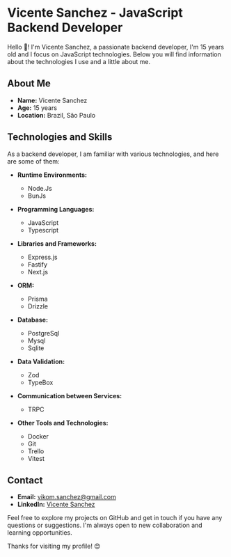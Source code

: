 # Vicente Sanchez - JavaScript Backend Developer

Hello 👋! I'm Vicente Sanchez, a passionate backend developer, I'm 15 years old and I focus on JavaScript technologies. Below you will find information about the technologies I use and a little about me.

## About Me
- **Name:** Vicente Sanchez
- **Age:** 15 years
- **Location:** Brazil, São Paulo

## Technologies and Skills
As a backend developer, I am familiar with various technologies, and here are some of them:

- **Runtime Environments:**
  - Node.Js
  - BunJs

- **Programming Languages:**
  - JavaScript
  - Typescript

- **Libraries and Frameworks:**
  - Express.js
  - Fastify
  - Next.js

- **ORM:**
  - Prisma
  - Drizzle

- **Database:**
  - PostgreSql
  - Mysql
  - Sqlite

- **Data Validation:**
  - Zod
  - TypeBox

- **Communication between Services:**
  - TRPC

- **Other Tools and Technologies:**
  - Docker
  - Git
  - Trello
  - Vitest
<!-- 
## Featured Projects
- [Project Name 1](link to the repository): Brief description of the project.
- [Project Name 2](link to the repository): Brief description of the project.
!-->

## Contact
- **Email:** [vikom.sanchez@gmail.com](mailto:vikom.sanchez@gmail.com)
- **LinkedIn:** [Vicente Sanchez](https://www.linkedin.com/in/vicentesan)
<!-- 
## Contributions
- [Project/Open Source Contribution 1](link to the contribution): Brief description of the contribution.
- [Project/Open Source Contribution 2](link to the contribution): Brief description of the contribution.


## Future Goals
- []
!-->

Feel free to explore my projects on GitHub and get in touch if you have any questions or suggestions. I'm always open to new collaboration and learning opportunities.

Thanks for visiting my profile! 😊
